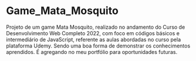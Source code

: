 # Game_Mata_Mosquito
Projeto de um game Mata Mosquito, realizado no andamento do Curso de Desenvolvimento Web Completo 2022, com foco em códigos básicos e intermediário de JavaScript, referente as aulas abordadas no curso pela plataforma Udemy. Sendo uma boa forma de demonstrar os conhecimentos aprendidos. É agregando no meu portfólio para oportunidades futuras.
